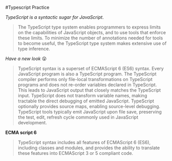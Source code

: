 #Typescript Practice 

*TypeScript is a syntactic sugar for JavaScript*. 

> The TypeScript type system enables programmers to express limits on the capabilities of JavaScript objects, and to use tools that enforce these limits. To minimize the number of annotations needed for tools to become useful, the TypeScript type system makes extensive use of type inference.

 _Have a new look_ :open_mouth:

> TypeScript syntax is a superset of ECMAScript 6 (ES6) syntax. Every JavaScript program is also a TypeScript program. The TypeScript compiler performs only file-local transformations on TypeScript programs and does not re-order variables declared in TypeScript. This leads to JavaScript output that closely matches the TypeScript input. TypeScript does not transform variable names, making tractable the direct debugging of emitted JavaScript. TypeScript optionally provides source maps, enabling source-level debugging. TypeScript tools typically emit JavaScript upon file save, preserving the test, edit, refresh cycle commonly used in JavaScript development.

**ECMA script 6** 
  > TypeScript syntax includes all features of ECMAScript 6 (ES6), including classes and modules, and provides the ability to translate these features into ECMAScript 3 or 5 compliant code.

   
